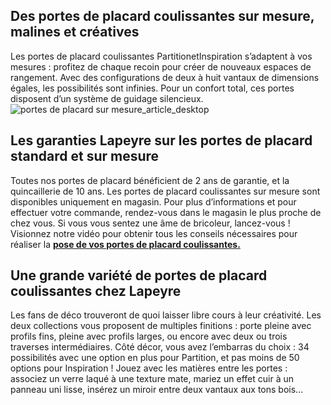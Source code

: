 ## Des portes de placard coulissantes sur mesure, malines et créatives
Les portes de placard coulissantes PartitionetInspiration s’adaptent à vos mesures : profitez de chaque recoin pour créer de nouveaux espaces de rangement. Avec des configurations de deux à huit vantaux de dimensions égales, les possibilités sont infinies.
Pour un confort total, ces portes disposent d’un système de guidage silencieux.
![portes de placard sur mesure_article_desktop](//statics.lapeyre.fr/img/contrib/2b5a11ff89a00ccf/desktop_placardscoulissantssurmesure_inspiration_p1.jpg)
##
## Les garanties Lapeyre sur les portes de placard standard et sur mesure
Toutes nos portes de placard bénéficient de 2 ans de garantie, et la quincaillerie de 10 ans.
Les portes de placard coulissantes sur mesure sont disponibles uniquement en magasin. Pour plus d’informations et pour effectuer votre commande, rendez-vous dans le magasin le plus proche de chez vous.
Si vous vous sentez une âme de bricoleur, lancez-vous ! Visionnez notre vidéo pour obtenir tous les conseils nécessaires pour réaliser la **[pose de vos portes de placard coulissantes.](/c/magazine/preparer-projet/poser-des-portes-de-placard-coulissantes)**
## Une grande variété de portes de placard coulissantes chez Lapeyre
Les fans de déco trouveront de quoi laisser libre cours à leur créativité. Les deux collections vous proposent de multiples finitions : porte pleine avec profils fins, pleine avec profils larges, ou encore avec deux ou trois traverses intermédiaires. Côté décor, vous avez l’embarras du choix : 34 possibilités avec une option en plus pour Partition, et pas moins de 50 options pour Inspiration !
Jouez avec les matières entre les portes : associez un verre laqué à une texture mate, mariez un effet cuir à un panneau uni lisse, insérez un miroir entre deux vantaux aux tons bois…
